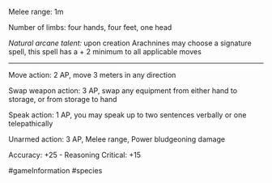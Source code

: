 
Melee range: 1m

Number of limbs: four hands, four feet, one head

*Natural arcane talent:* upon creation Arachnines may choose a signature spell, this spell has a + 2 minimum to all applicable moves

---

Move action: 2 AP, move 3 meters in any direction

Swap weapon action: 3 AP, swap any equipment from either hand to storage, or from storage to hand

Speak action: 1 AP, you may speak up to two sentences verbally or one telepathically

Unarmed action: 3 AP, Melee range, Power bludgeoning damage

Accuracy: +25 - Reasoning
Critical: +15

#gameInformation #species